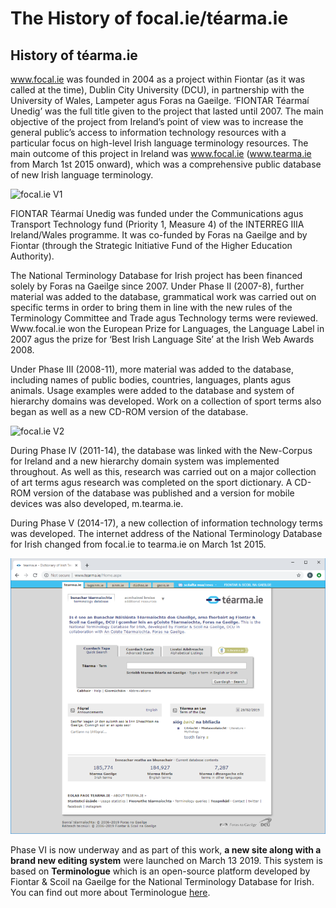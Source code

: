 # The History of focal.ie/téarma.ie

## History of téarma.ie

www.focal.ie was founded in 2004 as a project within Fiontar (as it was called at the time), Dublin City University (DCU), in partnership with the University of Wales, Lampeter agus Foras na Gaeilge. ‘FIONTAR Téarmaí Unedig’ was the full title given to the project that lasted until 2007. The main objective of the project from Ireland’s point of view was to increase the general public’s access to information technology resources with a particular focus on high-level Irish language terminology resources. The main outcome of this project in Ireland was www.focal.ie (www.tearma.ie from March 1st 2015 onward), which was a comprehensive public database of new Irish language terminology.

![focal.ie V1](focalV1.png)

FIONTAR Téarmaí Unedig was funded under the Communications agus Transport Technology fund (Priority 1, Measure 4) of the INTERREG IIIA Ireland/Wales programme. It was co-funded by Foras na Gaeilge and by Fiontar (through the Strategic Initiative Fund of the Higher Education Authority). 

The National Terminology Database for Irish project has been financed solely by Foras na Gaeilge since 2007. Under Phase II (2007-8), further material was added to the database, grammatical work was carried out on specific terms in order to bring them in line with the new rules of the Terminology Committee and Trade agus Technology terms were reviewed. Www.focal.ie won the European Prize for Languages, the Language Label in 2007 agus the prize for ‘Best Irish Language Site’ at the Irish Web Awards 2008.

Under Phase III (2008-11), more material was added to the database, including names of public bodies, countries, languages, plants agus animals. Usage examples were added to the database and system of hierarchy domains was developed. Work on a collection of sport terms also began as well as a new CD-ROM version of the database.

![focal.ie V2](focalV2.png)

During Phase IV (2011-14), the database was linked with the New-Corpus for Ireland and a new hierarchy domain system was implemented throughout. As well as this, research was carried out on a major collection of art terms agus research was completed on the sport dictionary. A CD-ROM version of the database was published and a version for mobile devices was also developed, m.tearma.ie.

During Phase V (2014-17), a new collection of information technology terms was developed. The internet address of the National Terminology Database for Irish changed from focal.ie to tearma.ie on March 1st 2015.

![téarma.ie V3](tearmaV3.png)

Phase VI is now underway and as part of this work, **a new site along with a brand new editing system** were launched on March 13 2019. This system is based on **Terminologue** which is an open-source platform developed by Fiontar & Scoil na Gaeilge for the National Terminology Database for Irish. You can find out more about Terminologue [here](http://www.terminologue.org/).
